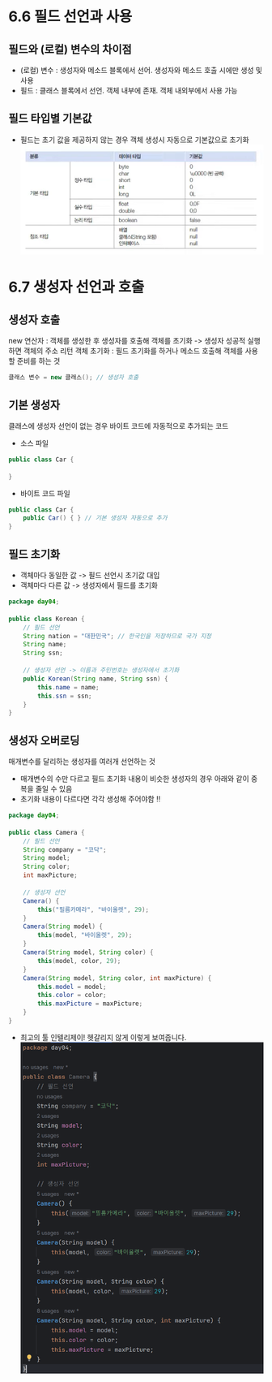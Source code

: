 # 6.6 필드 선언과 사용
## 필드와 (로컬) 변수의 차이점
- (로컬) 변수 : 생성자와 메소드 블록에서 선어. 생성자와 메소드 호출 시에만 생성 및 사용
- 필드 : 클래스 블록에서 선언. 객체 내부에 존재. 객체 내외부에서 사용 가능

## 필드 타입별 기본값
- 필드는 초기 값을 제공하지 않는 경우 객체 생성시 자동으로 기본값으로 초기화
![img.png](imgs/img.png)


# 6.7 생성자 선언과 호출
## 생성자 호출
new 연산자 : 객체를 생성한 후 생성자를 호출해 객체를 초기화 -> 생성자 성공적 실행하면 객체의 주소 리턴
객체 초기화 : 필드 초기화를 하거나 메소드 호출해 객체를 사용할 준비를 하는 것

```java
클래스 변수 = new 클래스(); // 생성자 호출
```
## 기본 생성자
클래스에 생성자 선언이 없는 경우 바이트 코드에 자동적으로 추가되는 코드

- 소스 파일
```java
public class Car {
    
}
```

- 바이트 코드 파일
```java
public class Car {
    public Car() { } // 기본 생성자 자동으로 추가
}
```

## 필드 초기화
- 객체마다 동일한 값 -> 필드 선언시 초기값 대입
- 객체마다 다른 값 -> 생성자에서 필드를 초기화

```java
package day04;

public class Korean {
    // 필드 선언
    String nation = "대한민국"; // 한국인을 저장하므로 국가 지정
    String name;
    String ssn;

    // 생성자 선언 -> 이름과 주민번호는 생성자에서 초기화
    public Korean(String name, String ssn) {
        this.name = name;
        this.ssn = ssn;
    }
}
```

## 생성자 오버로딩
매개변수를 달리하는 생성자를 여러개 선언하는 것

- 매개변수의 수만 다르고 필드 초기화 내용이 비슷한 생성자의 경우 아래와 같이 중복을 줄일 수 있음
- 초기화 내용이 다르다면 각각 생성해 주어야함 !!
```java
package day04;

public class Camera {
    // 필드 선언
    String company = "코닥";
    String model;
    String color;
    int maxPicture;
    
    // 생성자 선언
    Camera() {
        this("필름카메라", "바이올렛", 29);
    }
    Camera(String model) {
        this(model, "바이올렛", 29);
    }
    Camera(String model, String color) {
        this(model, color, 29);
    }
    Camera(String model, String color, int maxPicture) {
        this.model = model;
        this.color = color;
        this.maxPicture = maxPicture;
    }
}
```
- 최고의 툴 인텔리제이! 헷갈리지 않게 이렇게 보여줍니다.
![img_2.png](imgs/img_2.png)